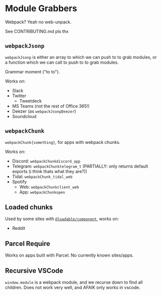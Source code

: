# Module Grabbers

Webpack? Yeah no web-unpack.

See CONTRIBUTING.md pls thx

## `webpackJsonp`

`webpackJsonp` is either an array to which we can push to to grab modules,
or a function which we can call to push to to grab modules.

Grammar moment ("to to").

Works on:

- Slack
- Twitter
  - Tweetdeck
- MS Teams (not the rest of Office 365!)
- Deezer (as `webpackJsonpDeezer`)
- Soundcloud

## `webpackChunk`

`webpackChunk{something}`, for apps with webpack chunks.

Works on:

- Discord: `webpackChunkdiscord_app`
- Telegram: `webpackChunktelegram_t` (PARTIALLY: only returns default exports (i think thats what they are?))
- Tidal: `webpackChunk_tidal_web`
- Spotify
  - Web: `webpackChunkclient_web`
  - App: `webpackChunkopen`

## Loaded chunks

Used by some sites with
[`@loadable/component`](https://github.com/gregberge/loadable-components),
works on:

- Reddit

## Parcel Require

Works on apps built with Parcel. No currently known sites/apps.

## Recursive VSCode

`window.module` is a webpack module, and we recurse down to find all children.
Does not work very well, and AFAIK only works in vscode.
